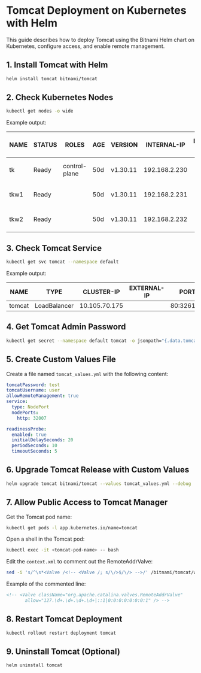 # Tomcat Deployment on Kubernetes with Helm

This guide describes how to deploy Tomcat using the Bitnami Helm chart on Kubernetes, configure access, and enable remote management.

## 1. Install Tomcat with Helm

```sh
helm install tomcat bitnami/tomcat
```

## 2. Check Kubernetes Nodes

```sh
kubectl get nodes -o wide
```

Example output:

| NAME  | STATUS | ROLES           | AGE | VERSION  | INTERNAL-IP     | EXTERNAL-IP | OS-IMAGE           | KERNEL-VERSION   | CONTAINER-RUNTIME   |
|-------|--------|-----------------|-----|----------|----------------|-------------|--------------------|------------------|---------------------|
| tk    | Ready  | control-plane   | 50d | v1.30.11 | 192.168.2.230  | <none>      | Ubuntu 24.04.2 LTS | 6.8.0-57-generic | containerd://1.7.27 |
| tkw1  | Ready  | <none>          | 50d | v1.30.11 | 192.168.2.231  | <none>      | Ubuntu 24.04.2 LTS | 6.8.0-57-generic | containerd://1.7.27 |
| tkw2  | Ready  | <none>          | 50d | v1.30.11 | 192.168.2.232  | <none>      | Ubuntu 24.04.2 LTS | 6.8.0-57-generic | containerd://1.7.27 |

## 3. Check Tomcat Service

```sh
kubectl get svc tomcat --namespace default
```

Example output:

| NAME    | TYPE         | CLUSTER-IP     | EXTERNAL-IP | PORT(S)      | AGE |
|---------|--------------|---------------|-------------|--------------|-----|
| tomcat  | LoadBalancer | 10.105.70.175 | <pending>   | 80:32614/TCP | 37m |

## 4. Get Tomcat Admin Password

```sh
kubectl get secret --namespace default tomcat -o jsonpath="{.data.tomcat-password}" | base64 -d
```

## 5. Create Custom Values File

Create a file named `tomcat_values.yml` with the following content:

```yaml
tomcatPassword: test
tomcatUsername: user
allowRemoteManagement: true
service:
  type: NodePort
  nodePorts:
    http: 32007

readinessProbe:
  enabled: true
  initialDelaySeconds: 20
  periodSeconds: 10
  timeoutSeconds: 5
```

## 6. Upgrade Tomcat Release with Custom Values

```sh
helm upgrade tomcat bitnami/tomcat --values tomcat_values.yml --debug
```

## 7. Allow Public Access to Tomcat Manager

Get the Tomcat pod name:

```sh
kubectl get pods -l app.kubernetes.io/name=tomcat
```

Open a shell in the Tomcat pod:

```sh
kubectl exec -it <tomcat-pod-name> -- bash
```

Edit the `context.xml` to comment out the RemoteAddrValve:

```sh
sed -i 's/^\s*<Valve /<!-- <Valve /; s/\/>$/\/> -->/' /bitnami/tomcat/webapps/manager/META-INF/context.xml
```

Example of the commented line:

```xml
<!-- <Valve className="org.apache.catalina.valves.RemoteAddrValve"
       allow="127.\d+.\d+.\d+.\d+|::1|0:0:0:0:0:0:0:1" /> -->
```

## 8. Restart Tomcat Deployment

```sh
kubectl rollout restart deployment tomcat
```

## 9. Uninstall Tomcat (Optional)

```sh
helm uninstall tomcat